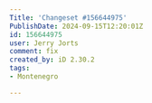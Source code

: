 ```yaml
---
Title: 'Changeset #156644975'
PublishDate: 2024-09-15T12:20:01Z
id: 156644975
user: Jerry Jorts
comment: fix
created_by: iD 2.30.2
tags:
- Montenegro

---
```

